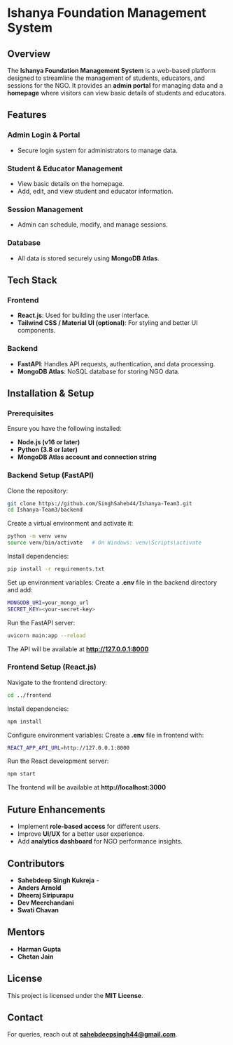 # **Ishanya Foundation Management System**

## **Overview**

The **Ishanya Foundation Management System** is a web-based platform designed to streamline the management of students, educators, and sessions for the NGO. It provides an **admin portal** for managing data and a **homepage** where visitors can view basic details of students and educators.

## **Features**

### **Admin Login & Portal**
- Secure login system for administrators to manage data.

### **Student & Educator Management**
- View basic details on the homepage.
- Add, edit, and view student and educator information.

### **Session Management**
- Admin can schedule, modify, and manage sessions.

### **Database**
- All data is stored securely using **MongoDB Atlas**.

## **Tech Stack**

### **Frontend**
- **React.js**: Used for building the user interface.
- **Tailwind CSS / Material UI (optional)**: For styling and better UI components.

### **Backend**
- **FastAPI**: Handles API requests, authentication, and data processing.
- **MongoDB Atlas**: NoSQL database for storing NGO data.

## **Installation & Setup**

### **Prerequisites**
Ensure you have the following installed:
- **Node.js (v16 or later)**
- **Python (3.8 or later)**
- **MongoDB Atlas account and connection string**

### **Backend Setup (FastAPI)**

Clone the repository:
```sh
git clone https://github.com/SinghSaheb44/Ishanya-Team3.git
cd Ishanya-Team3/backend
```

Create a virtual environment and activate it:
```sh
python -m venv venv
source venv/bin/activate   # On Windows: venv\Scripts\activate
```

Install dependencies:
```sh
pip install -r requirements.txt
```

Set up environment variables:
Create a **.env** file in the backend directory and add:
```sh
MONGODB_URI=your_mongo_url
SECRET_KEY=<your-secret-key>
```

Run the FastAPI server:
```sh
uvicorn main:app --reload
```

The API will be available at **http://127.0.0.1:8000**

### **Frontend Setup (React.js)**

Navigate to the frontend directory:
```sh
cd ../frontend
```

Install dependencies:
```sh
npm install
```

Configure environment variables:
Create a **.env** file in frontend with:
```sh
REACT_APP_API_URL=http://127.0.0.1:8000
```

Run the React development server:
```sh
npm start
```

The frontend will be available at **http://localhost:3000**



## **Future Enhancements**
- Implement **role-based access** for different users.
- Improve **UI/UX** for a better user experience.
- Add **analytics dashboard** for NGO performance insights.

## **Contributors**
- **Sahebdeep Singh Kukreja** - 
- **Anders Arnold** 
- **Dheeraj Siripurapu**
- **Dev Meerchandani**
- **Swati Chavan**

## **Mentors**
- **Harman Gupta**  
- **Chetan Jain**


## **License**
This project is licensed under the **MIT License**.

## **Contact**
For queries, reach out at **sahebdeepsingh44@gmail.com**.

